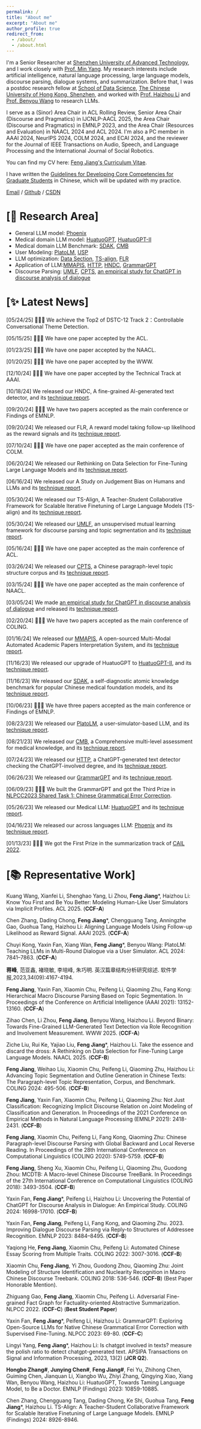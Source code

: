 ```yaml
---
permalink: /
title: "About me"
excerpt: "About me"
author_profile: true
redirect_from: 
  - /about/
  - /about.html
---
```

I'm a Senior Researcher at [Shenzhen University of Advanced Technology](https://www.suat-sz.edu.cn/), and I work closely with [Prof. Min Yang](https://minyang.me/). My research interests include artificial intelligence, natural language processing, large language models, discourse parsing, dialogue systems, and summarization. Before that, I was a postdoc research fellow at [School of Data Science](https://sds.cuhk.edu.cn/), [The Chinese University of Hong Kong, Shenzhen](https://www.cuhk.edu.cn/en), and worked with [Prof. Haizhou Li](https://colips.org/~eleliha/) and [Prof. Benyou Wang](https://wabyking.github.io/old.html) to research LLMs.

I serve as a (Sinor) Area Chair in ACL Rolling Review, Senior Area Chair (Discourse and Pragmatics) in IJCNLP-AACL 2025, the Area Chair (Discourse and Pragmatics) in EMNLP 2023, and the Area Chair (Resources and Evaluation) in NAACL 2024 and ACL 2024. 
I'm also a PC member in AAAI 2024, NeurIPS 2024, COLM 2024, and ECAI 2024, and the reviewer for the Journal of IEEE Transactions on Audio, Speech, and Language Processing and the International Journal of Social Robotics.

You can find my CV here: [Feng Jiang's Curriculum Vitae](../assets/Curriculum_Vitae.pdf).

I have written the [Guidelines for Developing Core Competencies for Graduate Students](https://docs.qq.com/slide/DUnRncXZBbmF0eENs) in Chinese, which will be updated with my practice.

[Email](mailto:jiangfeng@suat-sz.edu.cn) / [Github](https://github.com/fjiangAI) / [CSDN](https://fjiang.blog.csdn.net/)

# [🔬 **Research Area**]

- General LLM model: [Phoenix](https://github.com/FreedomIntelligence/LLMZoo)
- Medical domain LLM model: [HuatuoGPT](https://github.com/FreedomIntelligence/HuatuoGPT), [HuatuoGPT-II](https://github.com/FreedomIntelligence/HuatuoGPT-II)
- Medical domain LLM Benchmark: [SDAK](https://github.com/FreedomIntelligence/SDAK), [CMB](https://github.com/FreedomIntelligence/CMB)
- User Modeling: [PlatoLM](https://github.com/FreedomIntelligence/ReaLM), [USP](https://github.com/wangkevin02/USP)
- LLM optimization: [Data Section](https://arxiv.org/pdf/2406.14115), [TS-align](https://arxiv.org/pdf/2405.20215), [FLR](https://arxiv.org/pdf/2409.13948)
- Application of LLM:[MMAPIS](https://github.com/fjiangAI/MMAPIS), [HTTP](https://github.com/FreedomIntelligence/ChatGPT-Detection-PR-HPPT), [HNDC](https://arxiv.org/pdf/2410.14259), [GrammarGPT](https://github.com/FreedomIntelligence/GrammarGPT)
- Discourse Parsing: [UMLF](https://github.com/Jeff-Sue/URT), [CPTS](https://github.com/fjiangAI/CPTS), [an empirical study for ChatGPT in discourse analysis of dialogue](https://github.com/yxfanSuda/GPTforDDA)




# [✨ **Latest News**]

[05/24/25] 🎉🎉🎉 We achieve the Top2 of DSTC-12 Track 2：Controllable Conversational Theme Detection.

[05/15/25] 🎉🎉🎉 We have one paper accepted by the ACL.

[01/23/25] 🎉🎉🎉 We have one paper accepted by the NAACL.

[01/20/25] 🎉🎉🎉 We have one paper accepted by the WWW.

[12/10/24] 🎉🎉🎉 We have one paper accepted by the Technical Track at AAAI.

[10/18/24] We released our HNDC, A fine-grained AI-generated text detector, and its [technique report](https://arxiv.org/pdf/2410.14259). 

[09/20/24] 🎉🎉🎉 We have two papers accepted as the main conference or Findings of EMNLP.

[09/20/24] We released our FLR, A reward model taking follow-up likelihood as the reward signals and its [technique report](https://arxiv.org/pdf/2409.13948). 

[07/10/24] 🎉🎉🎉 We have one paper accepted as the main conference of COLM.

[06/20/24] We released our Rethinking on Data Selection for Fine-Tuning Large Language Models and its [technique report](https://arxiv.org/pdf/2406.14115).

[06/16/24] We released our A Study on Judgement Bias on Humans and LLMs and its [technique report](https://arxiv.org/pdf/2402.10669).

[05/30/24] We released our TS-Align, A Teacher-Student Collaborative Framework for Scalable Iterative Finetuning of Large Language Models (TS-align) and its [technique report](https://arxiv.org/pdf/2405.20215).

[05/30/24] We released our [UMLF](https://github.com/Jeff-Sue/URT), an unsupervised mutual learning framework for discourse parsing and topic segmentation and its [technique report](https://arxiv.org/pdf/2405.19799).

[05/16/24] 🎉🎉🎉 We have one paper accepted as the main conference of ACL.

[03/26/24] We released our [CPTS](https://github.com/fjiangAI/CPTS), a Chinese paragraph-level topic structure corpus and its [technique report](https://arxiv.org/pdf/2305.14790).

[03/15/24] 🎉🎉🎉 We have one paper accepted as the main conference of NAACL.

[03/05/24] We made [an empirical study for ChatGPT in discourse analysis of dialogue](https://github.com/yxfanSuda/GPTforDDA) and released its [technique report](https://arxiv.org/pdf/2305.08391).

[02/20/24] 🎉🎉🎉 We have two papers accepted as the main conference of COLING.

[01/16/24] We released our [MMAPIS](https://github.com/fjiangAI/MMAPIS), A open-sourced Multi-Modal Automated Academic Papers Interpretation System, and its [technique report](https://arxiv.org/abs/2401.09150).

[11/16/23] We released our upgrade of HuatuoGPT to [HuatuoGPT-II](https://github.com/FreedomIntelligence/HuatuoGPT-II), and its [technique report](https://arxiv.org/abs/2311.09774).

[11/16/23] We released our [SDAK](https://github.com/FreedomIntelligence/SDAK), a self-diagnostic atomic knowledge benchmark for popular Chinese medical foundation models, and its [technique report](https://arxiv.org/abs/2310.11722).

[10/06/23] 🎉🎉🎉 We have three papers accepted as the main conference or Findings of EMNLP.

[08/23/23] We released our [PlatoLM](https://github.com/FreedomIntelligence/ReaLM), a user-simulator-based LLM, and its [technique report](https://arxiv.org/abs/2308.11534v1).

[08/21/23] We released our [CMB](https://github.com/FreedomIntelligence/CMB), a Comprehensive multi-level assessment for medical knowledge, and its [technique report](https://arxiv.org/abs/2308.08833).

[07/24/23] We released our [HTTP](https://github.com/FreedomIntelligence/ChatGPT-Detection-PR-HPPT), a ChatGPT-generated text detector checking the ChatGPT-involved degree, and its [technique report](https://arxiv.org/abs/2307.11380).

[06/26/23] We released our [GrammarGPT](https://github.com/FreedomIntelligence/GrammarGPT) and its [technique report](https://arxiv.org/abs/2307.13923).

[06/09/23] 🎉🎉🎉 We built the GrammarGPT and got the Third Prize in [NLPCC2023 Shared Task 1:  Chinese Grammatical Error Correction](https://github.com/masr2000/NaCGEC).

[05/26/23] We released our Medical LLM: [HuatuoGPT](https://github.com/FreedomIntelligence/HuatuoGPT) and its [technique report](https://arxiv.org/abs/2305.15075).

[04/16/23] We released our across languages LLM: [Phoenix](https://github.com/FreedomIntelligence/LLMZoo) and its [technique report](https://arxiv.org/abs/2304.10453).

[01/13/23] 🎉🎉🎉 We got the First Prize in the summarization track of [CAIL 2022](http://cail.cipsc.org.cn/task_summit.html?raceID=4&cail_tag=2022).

# [📚 **Representative Work**]

Kuang Wang, Xianfei Li, Shenghao Yang, Li Zhou, **Feng Jiang***, Haizhou Li: Know You First and Be You Better: Modeling Human-Like User Simulators via Implicit Profiles. ACL 2025. (**CCF-A**)

Chen Zhang, Dading Chong, **Feng Jiang***, Chengguang Tang, Anningzhe Gao, Guohua Tang, Haizhou Li: Aligning Language Models Using Follow-up Likelihood as Reward Signal. AAAI 2025. (**CCF-A**)

Chuyi Kong, Yaxin Fan, Xiang Wan, **Feng Jiang***, Benyou Wang: PlatoLM: Teaching LLMs in Multi-Round Dialogue via a User Simulator. ACL 2024: 7841–7863. (**CCF-A**)

**蒋峰**, 范亚鑫, 褚晓敏, 李培峰, 朱巧明. 英汉篇章结构分析研究综述. 软件学报,2023,34(09):4167-4194. 

**Feng Jiang**, Yaxin Fan, Xiaomin Chu, Peifeng Li, Qiaoming Zhu, Fang Kong: Hierarchical Macro Discourse Parsing Based on Topic Segmentation. In Proceedings of the Conference on Artificial Intelligence (AAAI 2021): 13152-13160. (**CCF-A**)

Zihao Chen, Li Zhou, **Feng Jiang**, Benyou Wang, Haizhou Li. Beyond Binary: Towards Fine-Grained LLM-Generated Text Detection via Role Recognition and Involvement Measurement. WWW 2025. (**CCF-A**)

Ziche Liu, Rui Ke, Yajiao Liu, **Feng Jiang***, Haizhou Li. Take the essence and discard the dross: A Rethinking on Data Selection for Fine-Tuning Large Language Models. NAACL 2025. (**CCF-B**)

**Feng Jiang**, Weihao Liu, Xiaomin Chu, Peifeng Li, Qiaoming Zhu, Haizhou Li: Advancing Topic Segmentation and Outline Generation in Chinese Texts: The Paragraph-level Topic Representation, Corpus, and Benchmark. COLING 2024: 495-506. (**CCF-B**)

**Feng Jiang**, Yaxin Fan, Xiaomin Chu, Peifeng Li, Qiaoming Zhu: Not Just Classification: Recognizing Implicit Discourse Relation on Joint Modeling of Classification and Generation. In Proceedings of the 2021 Conference on Empirical Methods in Natural Language Processing (EMNLP 2021): 2418-2431. (**CCF-B**)

**Feng Jiang**, Xiaomin Chu, Peifeng Li, Fang Kong, Qiaoming Zhu: Chinese Paragraph-level Discourse Parsing with Global Backward and Local Reverse Reading. In Proceedings of the 28th International Conference on Computational Linguistics (COLING 2020): 5749-5759. (**CCF-B**)

**Feng Jiang**, Sheng Xu, Xiaomin Chu, Peifeng Li, Qiaoming Zhu, Guodong Zhou: MCDTB: A Macro-level Chinese Discourse TreeBank. In Proceedings of the 27th International Conference on Computational Linguistics (COLING 2018): 3493-3504. (**CCF-B**)

Yaxin Fan, **Feng Jiang***, Peifeng Li, Haizhou Li: Uncovering the Potential of ChatGPT for Discourse Analysis in Dialogue: An Empirical Study. COLING 2024: 16998-17010. (**CCF-B**)

Yaxin Fan, **Feng Jiang**, Peifeng Li, Fang Kong, and Qiaoming Zhu. 2023. Improving Dialogue Discourse Parsing via Reply-to Structures of Addressee Recognition. EMNLP 2023: 8484–8495. (**CCF-B**)

Yaqiong He, **Feng Jiang**, Xiaomin Chu, Peifeng Li: Automated Chinese Essay Scoring from Multiple Traits. COLING 2022: 3007-3016. (**CCF-B**)

Xiaomin Chu, **Feng Jiang**, Yi Zhou, Guodong Zhou, Qiaoming Zhu: Joint Modeling of Structure Identification and Nuclearity Recognition in Macro Chinese Discourse Treebank. COLING 2018: 536-546. (**CCF-B**) (Best Paper Honorable Mention).

Zhiguang Gao, **Feng Jiang**, Xiaomin Chu, Peifeng Li. Adversarial Fine-grained Fact Graph for Factuality-oriented Abstractive Summarization. NLPCC 2022. (**CCF-C**) (**Best Student Paper**)

Yaxin Fan, **Feng Jiang***, Peifeng Li, Haizhou Li: GrammarGPT: Exploring Open-Source LLMs for Native Chinese Grammatical Error Correction with Supervised Fine-Tuning. NLPCC 2023: 69-80. (**CCF-C**)

Lingyi Yang, **Feng Jiang***, Haizhou Li: Is chatgpt involved in texts? measure the polish ratio to detect chatgpt-generated text. APSIPA Transactions on Signal and Information Processing, 2023, 13(2) (**JCR Q2**).

**Hongbo Zhang#**, **Junying Chen#**, **Feng Jiang#**, Fei Yu, Zhihong Chen, Guiming Chen, Jianquan Li, Xiangbo Wu, Zhiyi Zhang, Qingying Xiao, Xiang Wan, Benyou Wang, Haizhou Li:
HuatuoGPT, Towards Taming Language Model, to Be a Doctor. EMNLP (Findings) 2023: 10859-10885.

Chen Zhang, Chengguang Tang, Dading Chong, Ke Shi, Guohua Tang, **Feng Jiang***, Haizhou Li. TS-Align: A Teacher-Student Collaborative Framework for Scalable Iterative Finetuning of Large Language Models. EMNLP (Findings) 2024: 8926-8946.
